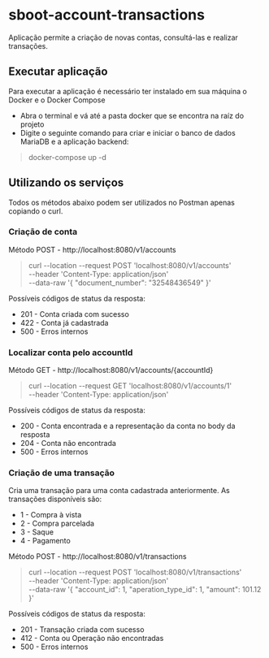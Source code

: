 # sboot-account-transactions

Aplicação permite a criação de novas contas, consultá-las e realizar transações.

## Executar aplicação

Para executar a aplicação é necessário ter instalado em sua máquina o Docker e o Docker Compose
  * Abra o terminal e vá até a pasta docker que se encontra na raíz do projeto
  * Digite o seguinte comando para criar e iniciar o banco de dados MariaDB e a aplicação backend:
> docker-compose up -d

## Utilizando os serviços

Todos os métodos abaixo podem ser utilizados no Postman apenas copiando o curl.
### Criação de conta

Método POST - http://localhost:8080/v1/accounts

> curl --location --request POST 'localhost:8080/v1/accounts' \
> --header 'Content-Type: application/json' \
> --data-raw '{
>     "document_number": "32548436549"
> }'

Possíveis códigos de status da resposta:
  * 201 - Conta criada com sucesso
  * 422 - Conta já cadastrada
  * 500 - Erros internos
    
### Localizar conta pelo accountId

Método GET - http://localhost:8080/v1/accounts/{accountId}

> curl --location --request GET 'localhost:8080/v1/accounts/1' \
> --header 'Content-Type: application/json'

Possíveis códigos de status da resposta:
  * 200 - Conta encontrada e a representação da conta no body da resposta
  * 204 - Conta não encontrada
  * 500 - Erros internos

### Criação de uma transação

Cria uma transação para uma conta cadastrada anteriormente.
As transações disponíveis são:
  * 1 - Compra à vista
  * 2 - Compra parcelada
  * 3 - Saque
  * 4 - Pagamento

Método POST - http://localhost:8080/v1/transactions

> curl --location --request POST 'localhost:8080/v1/transactions' \
> --header 'Content-Type: application/json' \
> --data-raw '{
>     "account_id": 1,
>     "aperation_type_id": 1,
>     "amount": 101.12
> }'

Possíveis códigos de status da resposta:
  * 201 - Transação criada com sucesso
  * 412 - Conta ou Operação não encontradas
  * 500 - Erros internos